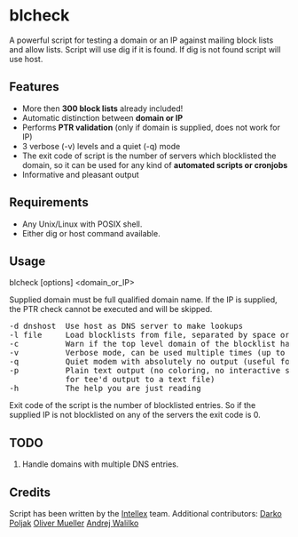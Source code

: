 # blcheck

A powerful script for testing a domain or an IP against mailing block lists and allow lists.
Script will use dig if it is found. If dig is not found script will use host.


Features
--------------------

* More then __300 block lists__ already included!
* Automatic distinction between __domain or IP__
* Performs __PTR validation__ (only if domain is supplied, does not work for IP)
* 3 verbose (-v) levels and a quiet (-q) mode
* The exit code of script is the number of servers which blocklisted the domain, so it can be used for any kind of __automated scripts or cronjobs__
* Informative and pleasant output


Requirements
--------------------

* Any Unix/Linux with POSIX shell.
* Either dig or host command available.


Usage
--------------------

blcheck [options] <domain\_or\_IP>

Supplied domain must be full qualified domain name.
If the IP is supplied, the PTR check cannot be executed and will be skipped.

<pre>
-d dnshost  Use host as DNS server to make lookups
-l file     Load blocklists from file, separated by space or new line
-c          Warn if the top level domain of the blocklist has expired
-v          Verbose mode, can be used multiple times (up to -vvv)
-q          Quiet modem with absolutely no output (useful for scripts)
-p          Plain text output (no coloring, no interactive status, useful
            for tee'd output to a text file)
-h          The help you are just reading
</pre>

Exit code of the script is the number of blocklisted entries. So if the supplied
IP is not blocklisted on any of the servers the exit code is 0.


TODO
--------------------
1. Handle domains with multiple DNS entries.

Credits
--------------------
Script has been written by the [Intellex](http://intellex.rs/en) team.
Additional contributors:
	[Darko Poljak](https://github.com/darko-poljak)
	[Oliver Mueller](https://github.com/ogmueller)
	[Andrej Walilko](https://github.com/ch604)
